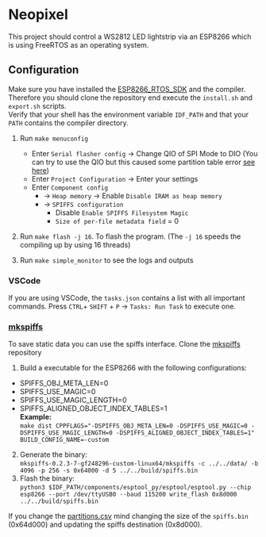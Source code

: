 # Neopixel
This project should control a WS2812 LED lightstrip via an ESP8266 which is using FreeRTOS as an operating system.

## Configuration
Make sure you have installed the [ESP8266_RTOS_SDK](https://github.com/espressif/ESP8266_RTOS_SDK) and the compiler.
Therefore you should clone the repository end execute the `install.sh` and `export.sh` scripts.  
Verify that your shell has the environment variable `IDF_PATH` and that your `PATH` contains the compiler directory.

1. Run `make menuconfig`
    - Enter `Serial flasher config` → Change QIO of SPI Mode to DIO (You can try to use the QIO but this caused some partition table error [see here](https://github.com/espressif/ESP8266_RTOS_SDK/issues/929))
    - Enter `Project Configuration` 
        → Enter your settings
    - Enter `Component config`
        - → `Heap memory` → Enable `Disable IRAM as heap memory`
        - → `SPIFFS configuration` 
            - Disable `Enable SPIFFS Filesystem Magic`
            - `Size of per-file metadata field` = 0



2. Run `make flash -j 16`. To flash the program. (The `-j 16` speeds the compiling up by using 16 threads)
3. Run `make simple_monitor` to see the logs and outputs

### VSCode
If you are using VSCode, the `tasks.json` contains a list with all important commands. Press `CTRL`+ `SHIFT` + `P` → `Tasks: Run Task` to execute one.

### [mkspiffs](https://github.com/igrr/mkspiffs)
To save static data you can use the spiffs interface. Clone the [mkspiffs](https://github.com/igrr/mkspiffs) repository
1. Build a executable for the ESP8266 with the following configurations:
- SPIFFS_OBJ_META_LEN=0 
- SPIFFS_USE_MAGIC=0 
- SPIFFS_USE_MAGIC_LENGTH=0 
- SPIFFS_ALIGNED_OBJECT_INDEX_TABLES=1  
**Example:**  
`make dist CPPFLAGS="-DSPIFFS_OBJ_META_LEN=0 -DSPIFFS_USE_MAGIC=0 -DSPIFFS_USE_MAGIC_LENGTH=0 -DSPIFFS_ALIGNED_OBJECT_INDEX_TABLES=1" BUILD_CONFIG_NAME=-custom`


2. Generate the binary:  
`mkspiffs-0.2.3-7-gf248296-custom-linux64/mkspiffs -c ../../data/ -b 4096 -p 256 -s 0x64000 -d 5 ../../build/spiffs.bin`  
3. Flash the binary:  
`python3 $IDF_PATH/components/esptool_py/esptool/esptool.py --chip esp8266 --port /dev/ttyUSB0 --baud 115200 write_flash 0x8d000 ../../build/spiffs.bin`

If you change the [partitions.csv](partitions.csv) mind changing the size of the `spiffs.bin` (0x64d000) and updating the spiffs destination (0x8d000).